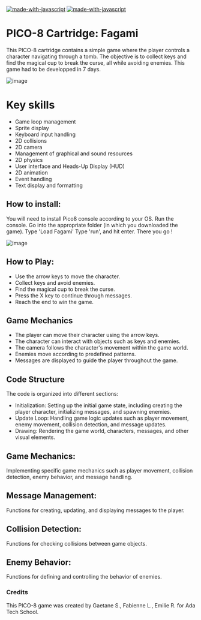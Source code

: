 [![made-with-javascript](https://img.shields.io/badge/Made%20with-Lua-326996.svg)](https://www.lua.org/)
[![made-with-javascript](https://img.shields.io/badge/Made%20with-Pico8-326996.svg)](https://www.lexaloffle.com/pico-8.php)

# PICO-8 Cartridge: Fagami
This PICO-8 cartridge contains a simple game where the player controls a character navigating through a tomb. The objective is to collect keys and find the magical cup to break the curse, all while avoiding enemies. 
This game had to be developped in 7 days.

![image](https://github.com/EmilieRespingue/Projet-Fagami/assets/146751299/5971d21f-3d5e-4db5-9c55-beec99b688e0)


# Key skills

- Game loop management
- Sprite display
- Keyboard input handling
- 2D collisions
- 2D camera
- Management of graphical and sound resources
- 2D physics
- User interface and Heads-Up Display (HUD)
- 2D animation
- Event handling
- Text display and formatting

## How to install:
 You will need to install Pico8 console according to your OS.
 Run the console. Go into the appropriate folder (in which you downloaded the game).
 Type 'Load Fagami'
 Type 'run', and hit enter. There you go !
 
![image](https://github.com/EmilieRespingue/Projet-Fagami/assets/146751299/d218132a-b85a-44eb-aeeb-46a4ea13bfb3)


## How to Play:
- Use the arrow keys to move the character.
- Collect keys and avoid enemies.
- Find the magical cup to break the curse.
- Press the X key to continue through messages.
- Reach the end to win the game.

## Game Mechanics
- The player can move their character using the arrow keys.
- The character can interact with objects such as keys and enemies.
- The camera follows the character's movement within the game world.
- Enemies move according to predefined patterns.
- Messages are displayed to guide the player throughout the game.

## Code Structure
The code is organized into different sections:

- Initialization: Setting up the initial game state, including creating the player character, initializing messages, and spawning enemies.
- Update Loop: Handling game logic updates such as player movement, enemy movement, collision detection, and message updates.
- Drawing: Rendering the game world, characters, messages, and other visual elements.
  
## Game Mechanics: 
Implementing specific game mechanics such as player movement, collision detection, enemy behavior, and message handling.

## Message Management: 
Functions for creating, updating, and displaying messages to the player.

## Collision Detection:
Functions for checking collisions between game objects.

## Enemy Behavior:
Functions for defining and controlling the behavior of enemies.



  
### Credits
This PICO-8 game was created by Gaetane S., Fabienne L., Emilie R. for Ada Tech School.
